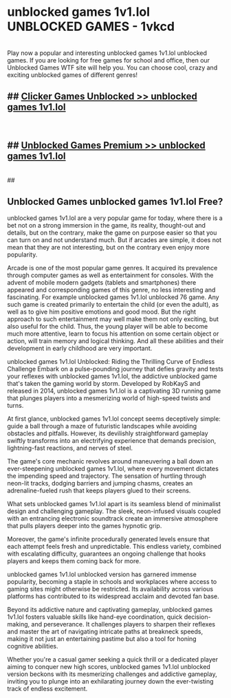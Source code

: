 # unblocked games 1v1.lol  UNBLOCKED GAMES - 1vkcd <br>
<br>
Play now a popular and interesting unblocked games 1v1.lol unblocked games. If you are looking for free games for school and office, then our Unblocked Games WTF site will help you. You can choose cool, crazy and exciting unblocked games of different genres!


## ##  [Clicker Games Unblocked >> unblocked games 1v1.lol](http://freeplayer.one?title=unblocked_games_1v1.lol&ref=UG)
  <br>

##  ## [Unblocked Games Premium >> unblocked games 1v1.lol](http://freeplayer.one?title=unblocked_games_1v1.lol&ref=UG)
  <br>
  ##



## Unblocked Games unblocked games 1v1.lol Free?

unblocked games 1v1.lol are a very popular game for today, where there is a bet not on a strong immersion in the game, its reality, thought-out and details, but on the contrary, make the game on purpose easier so that you can turn on and not understand much. But if arcades are simple, it does not mean that they are not interesting, but on the contrary even enjoy more popularity.

Arcade is one of the most popular game genres. It acquired its prevalence through computer games as well as entertainment for consoles. With the advent of mobile modern gadgets (tablets and smartphones) there appeared and corresponding games of this genre, no less interesting and fascinating. For example unblocked games 1v1.lol unblocked 76 game. Any such game is created primarily to entertain the child (or even the adult), as well as to give him positive emotions and good mood. But the right approach to such entertainment may well make them not only exciting, but also useful for the child. Thus, the young player will be able to become much more attentive, learn to focus his attention on some certain object or action, will train memory and logical thinking. And all these abilities and their development in early childhood are very important.

unblocked games 1v1.lol Unblocked: Riding the Thrilling Curve of Endless Challenge
Embark on a pulse-pounding journey that defies gravity and tests your reflexes with unblocked games 1v1.lol, the addictive unblocked game that's taken the gaming world by storm. Developed by RobKayS and released in 2014, unblocked games 1v1.lol is a captivating 3D running game that plunges players into a mesmerizing world of high-speed twists and turns.

At first glance, unblocked games 1v1.lol concept seems deceptively simple: guide a ball through a maze of futuristic landscapes while avoiding obstacles and pitfalls. However, its devilishly straightforward gameplay swiftly transforms into an electrifying experience that demands precision, lightning-fast reactions, and nerves of steel.

The game's core mechanic revolves around maneuvering a ball down an ever-steepening unblocked games 1v1.lol, where every movement dictates the impending speed and trajectory. The sensation of hurtling through neon-lit tracks, dodging barriers and jumping chasms, creates an adrenaline-fueled rush that keeps players glued to their screens.

What sets unblocked games 1v1.lol apart is its seamless blend of minimalist design and challenging gameplay. The sleek, neon-infused visuals coupled with an entrancing electronic soundtrack create an immersive atmosphere that pulls players deeper into the games hypnotic grip.

Moreover, the game's infinite procedurally generated levels ensure that each attempt feels fresh and unpredictable. This endless variety, combined with escalating difficulty, guarantees an ongoing challenge that hooks players and keeps them coming back for more.

unblocked games 1v1.lol unblocked version has garnered immense popularity, becoming a staple in schools and workplaces where access to gaming sites might otherwise be restricted. Its availability across various platforms has contributed to its widespread acclaim and devoted fan base.

Beyond its addictive nature and captivating gameplay, unblocked games 1v1.lol fosters valuable skills like hand-eye coordination, quick decision-making, and perseverance. It challenges players to sharpen their reflexes and master the art of navigating intricate paths at breakneck speeds, making it not just an entertaining pastime but also a tool for honing cognitive abilities.

Whether you're a casual gamer seeking a quick thrill or a dedicated player aiming to conquer new high scores, unblocked games 1v1.lol unblocked version beckons with its mesmerizing challenges and addictive gameplay, inviting you to plunge into an exhilarating journey down the ever-twisting track of endless excitement.